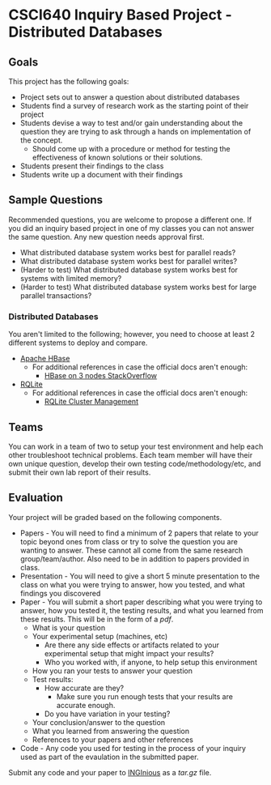 # CSCI640 Inquiry Based Project - Distributed Databases

## Goals
This project has the following goals:

* Project sets out to answer a question about distributed databases
* Students find a survey of research work as the starting point of their project
* Students devise a way to test and/or gain understanding about the question they are trying to ask through a hands on implementation of the concept.
    * Should come up with a procedure or method for testing the effectiveness of known solutions or their solutions.
* Students present their findings to the class
* Students write up a document with their findings

## Sample Questions

Recommended questions, you are welcome to propose a different one. If you did an inquiry based project in one of my classes you can not answer the same question. Any new question needs approval first.

* What distributed database system works best for parallel reads?
* What distributed database system works best for parallel writes?
* (Harder to test) What distributed database system works best for systems with limited memory?
* (Harder to test) What distributed database system works best for large parallel transactions?


### Distributed Databases

You aren't limited to the following; however, you need to choose at least 2 different systems to deploy and compare.

* [Apache HBase](https://hbase.apache.org/book.html#quickstart_fully_distributed)
    * For additional references in case the official docs aren't enough:
        * [HBase on 3 nodes StackOverflow](https://stackoverflow.com/questions/29397659/hbase-installation-in-three-node-hadoop-cluster)
* [RQLite](https://rqlite.io/docs/quick-start/)
    * For additional references in case the official docs aren't enough:
        * [RQLite Cluster Management](https://github.com/rqlite/rqlite/blob/master/DOC/CLUSTER_MGMT.md)



## Teams

You can work in a team of two to setup your test environment and help each other troubleshoot technical problems. Each team member will have their own unique question, develop their own testing code/methodology/etc, and submit their own lab report of their results.

## Evaluation

Your project will be graded based on the following components.

* Papers - You will need to find a minimum of 2 papers that relate to your topic beyond ones from class or try to solve the question you are wanting to answer. These cannot all come from the same research group/team/author. Also need to be in addition to papers provided in class.
* Presentation - You will need to give a short 5 minute presentation to the class on what you were trying to answer, how you tested, and what findings you discovered
* Paper - You will submit a short paper describing what you were trying to answer, how you tested it, the testing results, and what you learned from these results. This will be in the form of a *pdf*.
    * What is your question
    * Your experimental setup (machines, etc)
        * Are there any side effects or artifacts related to your experimental setup that might impact your results?
        * Who you worked with, if anyone, to help setup this environment
    * How you ran your tests to answer your question
    * Test results:
        * How accurate are they?
            * Make sure you run enough tests that your results are accurate enough.
        * Do you have variation in your testing?
    * Your conclusion/answer to the question
    * What you learned from answering the question
    * References to your papers and other references
* Code - Any code you used for testing in the process of your inquiry used as part of the evaulation in the submitted paper.

Submit any code and your paper to [INGInious](https://inginious.csuchico.edu) as a *tar.gz* file.


